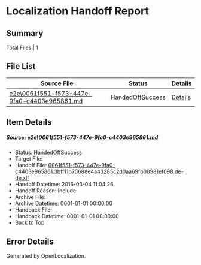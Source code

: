 # <a name='report-top'></a> Localization Handoff Report

## Summary
 Total Files | 1

## File List
 Source File | Status | Details 
 ----------- | ------ | ------- 
 [e2e\0061f551-f573-447e-9fa0-c4403e965861.md](https://github.com/OpenLocalizationTest/oltest/blob/594787241e28d44b277971364b9ac4c9a891c2b3/e2e/0061f551-f573-447e-9fa0-c4403e965861.md) | HandedOffSuccess | [Details](#c7dd66371cf2af2632c3d49a558213e4f31dd1b61)

## Item Details
##### <a name='c7dd66371cf2af2632c3d49a558213e4f31dd1b61'></a> Source: [e2e\0061f551-f573-447e-9fa0-c4403e965861.md](https://github.com/OpenLocalizationTest/oltest/blob/594787241e28d44b277971364b9ac4c9a891c2b3/e2e/0061f551-f573-447e-9fa0-c4403e965861.md)
* Status: HandedOffSuccess
* Target File: 
* Handoff File: [0061f551-f573-447e-9fa0-c4403e965861.3bff11b70688e4a43285c2d0aa69fb00981ef098.de-de.xlf](https://github.com/OpenLocalizationTestOrg/olhandoff/blob/74a0c38f84e009f25ffad61e7a4319a4325e939c/ol-handoff/OpenLocalizationTestOrg/oltest.de-de/qimu/ht/0061f551-f573-447e-9fa0-c4403e965861.3bff11b70688e4a43285c2d0aa69fb00981ef098.de-de.xlf)
* Handoff Datetime: 2016-03-04 11:04:26
* Handoff Reason: Include
* Archive File: 
* Archive Datetime: 0001-01-01 00:00:00
* Handback File: 
* Handback Datetime: 0001-01-01 00:00:00
* [Back to Top](#report-top)


## Error Details

Generated by OpenLocalization.
